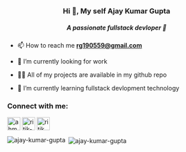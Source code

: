 <h3 align="center">Hi 👋, My self Ajay Kumar Gupta</h3>
<h5 align="center">A passionate fullstack devloper 👨‍</h5>

- 📫 How to reach me **rg190559@gmail.com**

- 🔭 I’m currently looking for work

- 👨‍💻 All of my projects are available in my github repo
 
- 🌱 I’m currently learning fullstack devlopment technology

<h3 align="left">Connect with me:</h3>
<p align="left">
<a href="https://twitter.com/A_k_gupta555" target="blank"><img align="center" src="https://img.icons8.com/fluent/50/000000/twitter.png" alt="ahm_ritik" width="30" width="30" /></a>
<a href="https://www.linkedin.com/in/ajay-kumar-gupta-011a021b5" target="blank"><img align="center" src="https://img.icons8.com/fluent/48/000000/linkedin.png" alt="ritik-dwivedi-7899581b2"  width="30" /></a>
<a href="https://www.instagram.com/a_k_gupta555" target="blank"><img align="center" src="https://img.icons8.com/fluent/48/000000/instagram-new.png" alt="ritik_dwivedi12" width="30" /></a>
</p>

<p><img align="left" src="https://github-readme-stats.vercel.app/api/top-langs?username=akgupta55&theme=white&show_icons=true&locale=en&layout=compact" alt="ajay-kumar-gupta" /></p>

<p>&nbsp;<img align="center" src="https://github-readme-stats.vercel.app/api?username=akgupta55&theme=white&show_icons=true&locale=en" alt="ajay-kumar-gupta" /></p>
